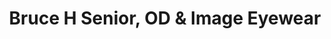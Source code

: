 ---
title: "Bruce H Senior, OD & Image Eyewear"
url: /fort-myers/bruce-h-senior-od-and-image-eyewear/
shop: optician
---